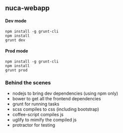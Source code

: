 ## nuca-webapp

#### Dev mode

```
npm install -g grunt-cli
npm install
grunt dev
```

#### Prod mode

```
npm install -g grunt-cli
npm install
grunt prod
```

### Behind the scenes

* nodejs to bring dev dependencies (using npm only)
* bower to get all the frontend dependencies
* grunt for running tasks
* scss compiles to css (including bootstrap)
* coffee-script compiles js
* uglify to mimify the compiled js
* protractor for testing
